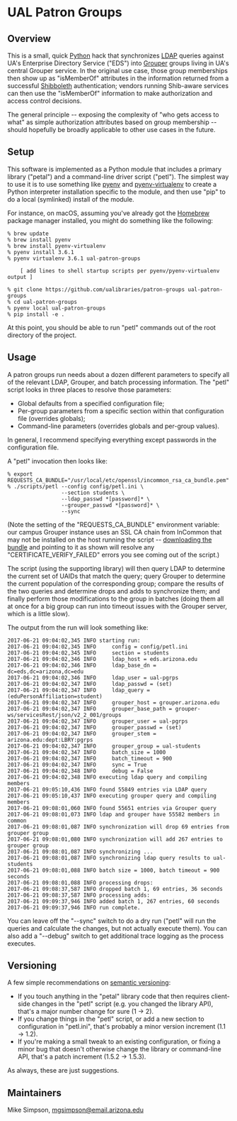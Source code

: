 # UAL Patron Groups

## Overview

This is a small, quick [Python][python] hack that synchronizes [LDAP][ldap] queries against UA's
Enterprise Directory Service ("EDS") into [Grouper][grouper] groups living in UA's central
Grouper service.  In the original use case, those group memberships then show up as 
"isMemberOf" attributes in the information returned from a successful [Shibboleth][shibboleth] 
authentication; vendors running Shib-aware services can then use the "isMemberOf" 
information to make authorization and access control decisions.

The general principle -- exposing the complexity of "who gets access to what" as simple
authorization attributes based on group membership -- should hopefully be broadly 
applicable to other use cases in the future.

## Setup

This software is implemented as a Python module that includes a primary library ("petal")
and a command-line driver script ("petl").  The simplest way to use it is to use something 
like [pyenv][pyenv] and [pyenv-virtualenv][pyenv-virtualenv] to create a Python interpreter
installation specific to the module, and then use "pip" to do a local (symlinked) install
of the module.

For instance, on macOS, assuming you've already got the [Homebrew][homebrew] package manager
installed, you might do something like the following:

    % brew update
    % brew install pyenv
    % brew install pyenv-virtualenv
	% pyenv install 3.6.1
    % pyenv virtualenv 3.6.1 ual-patron-groups
    
        [ add lines to shell startup scripts per pyenv/pyenv-virtualenv output ]
    
    % git clone https://github.com/ualibraries/patron-groups ual-patron-groups
    % cd ual-patron-groups
    % pyenv local ual-patron-groups
    % pip install -e .

At this point, you should be able to run "petl" commands out of the root directory
of the project.

## Usage

A patron groups run needs about a dozen different parameters to specify all of the
relevant LDAP, Grouper, and batch processing information. The "petl" script looks in
three places to resolve those parameters:

*   Global defaults from a specified configuration file;
*   Per-group parameters from a specific section within that configuration file
    (overrides globals);
*   Command-line parameters (overrides globals and per-group values).

In general, I recommend specifying everything except passwords in the configuration file.

A "petl" invocation then looks like:

    % export REQUESTS_CA_BUNDLE="/usr/local/etc/openssl/incommon_rsa_ca_bundle.pem"
    % ./scripts/petl --config config/petl.ini \
                     --section students \
                     --ldap_passwd *[password]* \
                     --grouper_passwd *[password]* \
                     --sync

(Note the setting of the "REQUESTS_CA_BUNDLE" environment variable: our campus Grouper
instance uses an SSL CA chain from InCommon that may not be installed on the host
running the script -- [downloading the bundle][certs] and pointing to it as shown will
resolve any "CERTIFICATE_VERIFY_FAILED" errors you see coming out of the script.)

The script (using the supporting library) will then query LDAP to determine the
current set of UAIDs that match the query; query Grouper to determine the current population
of the corresponding group; compare the results of the two queries and determine
drops and adds to synchronize them; and finally perform those modifications to the group
in batches (doing them all at once for a big group can run into timeout issues with
the Grouper server, which is a little slow).

The output from the run will look something like:

    2017-06-21 09:04:02,345 INFO starting run:
    2017-06-21 09:04:02,345 INFO     config = config/petl.ini
    2017-06-21 09:04:02,345 INFO     section = students
    2017-06-21 09:04:02,346 INFO     ldap_host = eds.arizona.edu
    2017-06-21 09:04:02,346 INFO     ldap_base_dn = dc=eds,dc=arizona,dc=edu
    2017-06-21 09:04:02,346 INFO     ldap_user = ual-pgrps
    2017-06-21 09:04:02,347 INFO     ldap_passwd = (set)
    2017-06-21 09:04:02,347 INFO     ldap_query = (eduPersonAffiliation=student)
    2017-06-21 09:04:02,347 INFO     grouper_host = grouper.arizona.edu
    2017-06-21 09:04:02,347 INFO     grouper_base_path = grouper-ws/servicesRest/json/v2_2_001/groups
    2017-06-21 09:04:02,347 INFO     grouper_user = ual-pgrps
    2017-06-21 09:04:02,347 INFO     grouper_passwd = (set)
    2017-06-21 09:04:02,347 INFO     grouper_stem = arizona.edu:dept:LBRY:pgrps
    2017-06-21 09:04:02,347 INFO     grouper_group = ual-students
    2017-06-21 09:04:02,347 INFO     batch_size = 1000
    2017-06-21 09:04:02,347 INFO     batch_timeout = 900
    2017-06-21 09:04:02,347 INFO     sync = True
    2017-06-21 09:04:02,348 INFO     debug = False
    2017-06-21 09:04:02,348 INFO executing ldap query and compiling members
    2017-06-21 09:05:10,436 INFO found 55849 entries via LDAP query
    2017-06-21 09:05:10,437 INFO executing grouper query and compiling members
    2017-06-21 09:08:01,060 INFO found 55651 entries via Grouper query
    2017-06-21 09:08:01,073 INFO ldap and grouper have 55582 members in common
    2017-06-21 09:08:01,087 INFO synchronization will drop 69 entries from grouper group
    2017-06-21 09:08:01,080 INFO synchronization will add 267 entries to grouper group
    2017-06-21 09:08:01,087 INFO synchronizing ...
    2017-06-21 09:08:01,087 INFO synchronizing ldap query results to ual-students
    2017-06-21 09:08:01,088 INFO batch size = 1000, batch timeout = 900 seconds
    2017-06-21 09:08:01,088 INFO processing drops:
    2017-06-21 09:08:37,587 INFO dropped batch 1, 69 entries, 36 seconds
    2017-06-21 09:08:37,587 INFO processing adds:
    2017-06-21 09:09:37,946 INFO added batch 1, 267 entries, 60 seconds
    2017-06-21 09:09:37,946 INFO run complete.

You can leave off the "--sync" switch to do a dry run ("petl" will run the queries
and calculate the changes, but not actually execute them).  You can also add a "--debug"
switch to get additional trace logging as the process executes.

## Versioning

A few simple recommendations on [semantic versioning][semver]:

*   If you touch anything in the "petal" library code that then requires client-side changes in
    the "petl" script (e.g. you changed the library API), that's a major number change for 
    sure (1 → 2).
*   If you change things in the "petl" script, or add a new section to configuration in "petl.ini",
    that's probably a minor version increment (1.1 → 1.2).
*   If you're making a small tweak to an existing configuration, or fixing a minor bug that doesn't
    otherwise change the library or command-line API, that's a patch increment (1.5.2 → 1.5.3).
    
As always, these are just suggestions.

## Maintainers

Mike Simpson, mgsimpson@email.arizona.edu


[python]: https://www.python.org/
[ldap]: https://en.wikipedia.org/wiki/Lightweight_Directory_Access_Protocol
[grouper]: https://www.internet2.edu/products-services/trust-identity/grouper/
[shibboleth]: https://shibboleth.net/
[pyenv]: https://github.com/pyenv/pyenv
[pyenv-virtualenv]: https://github.com/pyenv/pyenv-virtualenv
[homebrew]: https://brew.sh/
[certs]: https://spaces.internet2.edu/display/ICCS/InCommon+Cert+Types
[semver]: http://semver.org/
